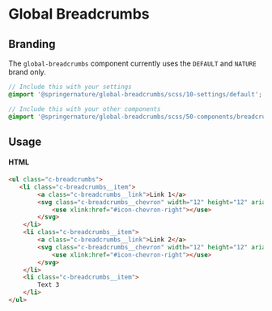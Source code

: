 # Global Breadcrumbs

## Branding

The `global-breadcrumbs` component currently uses the `DEFAULT` and `NATURE` brand only.

```scss
// Include this with your settings
@import '@springernature/global-breadcrumbs/scss/10-settings/default';

// Include this with your other components
@import '@springernature/global-breadcrumbs/scss/50-components/breadcrumbs';
```

## Usage

#### HTML
```html
<ul class="c-breadcrumbs">
   <li class="c-breadcrumbs__item">
        <a class="c-breadcrumbs__link">Link 1</a>
        <svg class="c-breadcrumbs__chevron" width="12" height="12" aria-hidden="true" focusable="false">
            <use xlink:href="#icon-chevron-right"></use>
        </svg>
    </li>
    <li class="c-breadcrumbs__item">
        <a class="c-breadcrumbs__link">Link 2</a>
        <svg class="c-breadcrumbs__chevron" width="12" height="12" aria-hidden="true" focusable="false">
            <use xlink:href="#icon-chevron-right"></use>
        </svg>
    </li>
    <li class="c-breadcrumbs__item">
        Text 3
    </li>
</ul>
```
